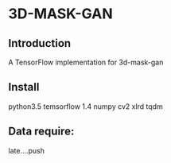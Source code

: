 # 3D-MASK-GAN

## Introduction

A TensorFlow implementation for 3d-mask-gan

## Install
python3.5 
temsorflow 1.4
numpy
cv2
xlrd
tqdm

## Data require:
late....push
